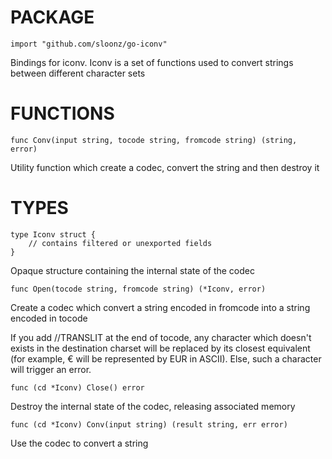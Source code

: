 # PACKAGE

    import "github.com/sloonz/go-iconv"

Bindings for iconv. Iconv is a set of functions used to convert strings
between different character sets

# FUNCTIONS

    func Conv(input string, tocode string, fromcode string) (string, error)

Utility function which create a codec, convert the string and then
destroy it


# TYPES

    type Iconv struct {
        // contains filtered or unexported fields
    }

Opaque structure containing the internal state of the codec

    func Open(tocode string, fromcode string) (*Iconv, error)

Create a codec which convert a string encoded in fromcode into a string
encoded in tocode

If you add //TRANSLIT at the end of tocode, any character which doesn't
exists in the destination charset will be replaced by its closest
equivalent (for example, € will be represented by EUR in ASCII). Else,
such a character will trigger an error.

    func (cd *Iconv) Close() error

Destroy the internal state of the codec, releasing associated memory

    func (cd *Iconv) Conv(input string) (result string, err error)

Use the codec to convert a string
